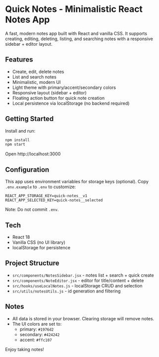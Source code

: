 # Quick Notes - Minimalistic React Notes App

A fast, modern notes app built with React and vanilla CSS. It supports creating, editing, deleting, listing, and searching notes with a responsive sidebar + editor layout.

## Features

- Create, edit, delete notes
- List and search notes
- Minimalistic, modern UI
- Light theme with primary/accent/secondary colors
- Responsive layout (sidebar + editor)
- Floating action button for quick note creation
- Local persistence via localStorage (no backend required)

## Getting Started

Install and run:

```bash
npm install
npm start
```

Open http://localhost:3000

## Configuration

This app uses environment variables for storage keys (optional). Copy `.env.example` to `.env` to customize:

```
REACT_APP_STORAGE_KEY=quick-notes__v1
REACT_APP_SELECTED_KEY=quick-notes__selected
```

Note: Do not commit `.env`.

## Tech

- React 18
- Vanilla CSS (no UI library)
- localStorage for persistence

## Project Structure

- `src/components/NotesSidebar.jsx` - notes list + search + quick create
- `src/components/NoteEditor.jsx` - editor for title/content + delete
- `src/hooks/useLocalNotes.js` - localStorage CRUD and selection
- `src/utils/notesUtils.js` - id generation and filtering

## Notes

- All data is stored in your browser. Clearing storage will remove notes.
- The UI colors are set to:
  - primary: `#1976d2`
  - secondary: `#424242`
  - accent: `#ffc107`

Enjoy taking notes!

